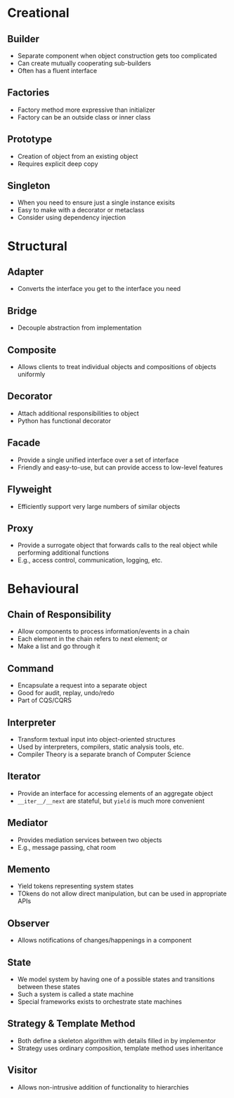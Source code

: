 # Creational

## Builder
- Separate component when object construction gets too complicated
- Can create mutually cooperating sub-builders
- Often has a fluent interface

## Factories
- Factory method more expressive than initializer
- Factory can be an outside class or inner class

## Prototype
- Creation of object from an existing object
- Requires explicit deep copy

## Singleton
- When you need to ensure just a single instance exisits
- Easy to make with a decorator or metaclass
- Consider using dependency injection

# Structural

## Adapter
- Converts the interface you get to the interface you need

## Bridge
- Decouple abstraction from implementation

## Composite
- Allows clients to treat individual objects and compositions of objects uniformly

## Decorator
- Attach additional responsibilities to object
- Python has functional decorator

## Facade
- Provide a single unified interface over a set of interface
- Friendly and easy-to-use, but can provide access to low-level features

## Flyweight
- Efficiently support very large numbers of similar objects

## Proxy
- Provide a surrogate object that forwards calls to the real object while performing additional functions
- E.g., access control, communication, logging, etc.

# Behavioural
## Chain of Responsibility
- Allow components to process information/events in a chain
- Each element in the chain refers to next element; or
- Make a list and go through it

## Command
- Encapsulate a request into a separate object
- Good for audit, replay, undo/redo
- Part of CQS/CQRS

## Interpreter
- Transform textual input into object-oriented structures
- Used by interpreters, compilers, static analysis tools, etc.
- Compiler Theory is a separate branch of Computer Science

## Iterator
- Provide an interface for accessing elements of an aggregate object
- `__iter__/__next` are stateful, but `yield` is much more convenient

## Mediator
- Provides mediation services between two objects
- E.g., message passing, chat room

## Memento
- Yield tokens representing system states
- TOkens do not allow direct manipulation, but can be used in appropriate APIs


## Observer
- Allows notifications of changes/happenings in a component

## State
- We model system by having one of a possible states and transitions between these states
- Such a system is called a state machine
- Special frameworks exists to orchestrate state machines

## Strategy & Template Method
- Both define a skeleton algorithm with details filled in by implementor
- Strategy uses ordinary composition, template method uses inheritance

## Visitor
- Allows non-intrusive addition of functionality to hierarchies



